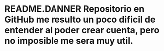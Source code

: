 # README.DANNER Repositorio en GitHub me resulto un poco dificil de entender al poder crear cuenta, pero no imposible me sera muy util.
